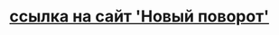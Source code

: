 <h1>
    <a href="https://novi-povorot.pp.ua">
       ссылка на сайт 'Новый поворот'
    </a>
</h1>
